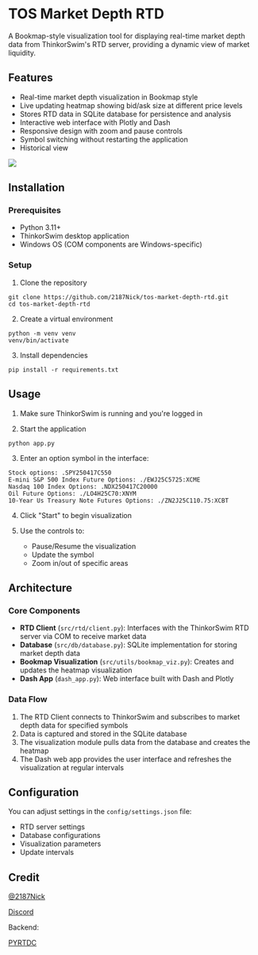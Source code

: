 # TOS Market Depth RTD

A Bookmap-style visualization tool for displaying real-time market depth data from ThinkorSwim's RTD server, providing a dynamic view of market liquidity.

## Features

- Real-time market depth visualization in Bookmap style
- Live updating heatmap showing bid/ask size at different price levels
- Stores RTD data in SQLite database for persistence and analysis
- Interactive web interface with Plotly and Dash
- Responsive design with zoom and pause controls
- Symbol switching without restarting the application
- Historical view

![](https://github.com/user-attachments/assets/ed78e5ea-8d38-48fa-883a-f53a3b072b1e)

## Installation

### Prerequisites

- Python 3.11+
- ThinkorSwim desktop application
- Windows OS (COM components are Windows-specific)

### Setup

1. Clone the repository
```
git clone https://github.com/2187Nick/tos-market-depth-rtd.git
cd tos-market-depth-rtd
```

2. Create a virtual environment
```
python -m venv venv
venv/bin/activate
```

3. Install dependencies
```
pip install -r requirements.txt
```

## Usage

1. Make sure ThinkorSwim is running and you're logged in

2. Start the application
```
python app.py
```

3. Enter an option symbol in the interface:
```
Stock options: .SPY250417C550
E-mini S&P 500 Index Future Options: ./EWJ25C5725:XCME
Nasdaq 100 Index Options: .NDX250417C20000
Oil Future Options: ./LO4H25C70:XNYM
10-Year Us Treasury Note Futures Options: ./ZN2J25C110.75:XCBT
```

4. Click "Start" to begin visualization

5. Use the controls to:
   - Pause/Resume the visualization
   - Update the symbol
   - Zoom in/out of specific areas

## Architecture

### Core Components

- **RTD Client** (`src/rtd/client.py`): Interfaces with the ThinkorSwim RTD server via COM to receive market data
- **Database** (`src/db/database.py`): SQLite implementation for storing market depth data
- **Bookmap Visualization** (`src/utils/bookmap_viz.py`): Creates and updates the heatmap visualization
- **Dash App** (`dash_app.py`): Web interface built with Dash and Plotly

### Data Flow

1. The RTD Client connects to ThinkorSwim and subscribes to market depth data for specified symbols
2. Data is captured and stored in the SQLite database
3. The visualization module pulls data from the database and creates the heatmap
4. The Dash web app provides the user interface and refreshes the visualization at regular intervals

## Configuration

You can adjust settings in the `config/settings.json` file:

- RTD server settings
- Database configurations
- Visualization parameters
- Update intervals

## Credit

[@2187Nick](https://x.com/2187Nick)

[Discord](https://discord.com/invite/vxKepZ6XNC)

Backend:

[PYRTDC](https://github.com/tifoji/pyrtdc/)


